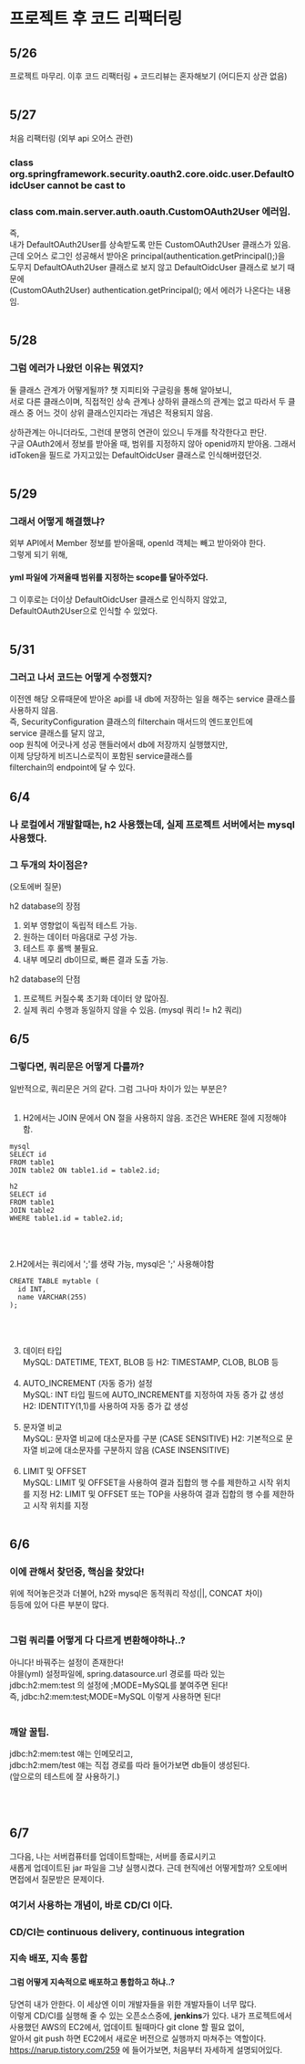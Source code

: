 # 프로젝트 후 코드 리팩터링

## 5/26  
프로젝트 마무리. 이후 코드 리팩터링 + 코드리뷰는 혼자해보기 (어디든지 상관 없음)<br/><br/>  

## 5/27
처음 리팩터링  (외부 api 오어스 관련)
### class org.springframework.security.oauth2.core.oidc.user.DefaultOidcUser cannot be cast to  
### class com.main.server.auth.oauth.CustomOAuth2User 에러임.  
즉,  
내가 DefaultOAuth2User를 상속받도록 만든 CustomOAuth2User 클래스가 있음.  
근데 오어스 로그인 성공해서 받아온 principal(authentication.getPrincipal();)을  
도무지  DefaultOAuth2User 클래스로 보지 않고 DefaultOidcUser 클래스로 보기 때문에  
(CustomOAuth2User) authentication.getPrincipal(); 에서 에러가 나온다는 내용임.<br/><br/>  

## 5/28  
### 그럼 에러가 나왔던 이유는 뭐였지?
둘 클래스 관계가 어떻게될까? 챗 지피티와 구글링을 통해 알아보니,  
서로 다른 클래스이며, 직접적인 상속 관계나 상하위 클래스의 관계는 없고 따라서 두 클래스 중 어느 것이 상위 클래스인지라는 개념은 적용되지 않음.  
  
상하관계는 아니더라도, 그런데 분명히 연관이 있으니 두개를 착각한다고 판단.  
구글 OAuth2에서 정보를 받아올 때, 범위를 지정하지 않아 openid까지 받아옴. 그래서 idToken을 필드로 가지고있는 DefaultOidcUser 클래스로 인식해버렸던것.<br/><br/>  
  
## 5/29  
### 그래서 어떻게 해결했냐?  
외부 API에서 Member 정보를 받아올때, openId 객체는 빼고 받아와야 한다.  
그렇게 되기 위해,  
#### yml 파일에 가져올때 범위를 지정하는 scope를 달아주었다.  
그 이후로는 더이상 DefaultOidcUser 클래스로 인식하지 않았고,  
DefaultOAuth2User으로 인식할 수 있었다.<br/><br/>  

## 5/31  
### 그러고 나서 코드는 어떻게 수정했지?
이전엔 해당 오류때문에 받아온 api를 내 db에 저장하는 일을 해주는 service 클래스를 사용하지 않음.   
즉, SecurityConfiguration 클래스의 filterchain 매서드의 엔드포인트에  
service 클래스를 달지 않고,  
oop 원칙에 어긋나게 성공 핸들러에서 db에 저장까지 실행했지만,  
이제 당당하게 비즈니스로직이 포함된 service클래스를  
filterchain의 endpoint에 달 수 있다.  

## 6/4
### 나 로컬에서 개발할때는, h2 사용했는데, 실제 프로젝트 서버에서는 mysql 사용했다.
### 그 두개의 차이점은?  
(오토에버 질문)

h2 database의 장점
1. 외부 영향없이 독립적 테스트 가능.
2. 원하는 데이터 마음대로 구성 가능.
3. 테스트 후 롤백 불필요.
4. 내부 메모리 db이므로, 빠른 결과 도출 가능.

h2 database의 단점
1. 프로젝트 커질수록 초기화 데이터 양 많아짐.
2. 실제 쿼리 수행과 동일하지 않을 수 있음. (mysql 쿼리 != h2 쿼리)


## 6/5
### 그렇다면, 쿼리문은 어떻게 다를까?
일반적으로, 쿼리문은 거의 같다. 그럼 그나마 차이가 있는 부분은?
<br/><br/>

1. H2에서는 JOIN 문에서 ON 절을 사용하지 않음. 조건은 WHERE 절에 지정해야 함.  

```agsl
mysql
SELECT id
FROM table1
JOIN table2 ON table1.id = table2.id;
```

```agsl
h2
SELECT id
FROM table1
JOIN table2
WHERE table1.id = table2.id;
```  
<br/><br/>

2.H2에서는 쿼리에서 ';'를 생략 가능, mysql은 ';' 사용해야함
```agsl
CREATE TABLE mytable (
  id INT,
  name VARCHAR(255)
);
```
<br/><br/>  

3. 데이터 타입<br/>
   MySQL: DATETIME, TEXT, BLOB 등
   H2: TIMESTAMP, CLOB, BLOB 등
<br/><br/>
4. AUTO_INCREMENT (자동 증가) 설정<br/>
   MySQL: INT 타입 필드에 AUTO_INCREMENT를 지정하여 자동 증가 값 생성
   H2: IDENTITY(1,1)를 사용하여 자동 증가 값 생성
<br/><br/>
5. 문자열 비교<br/>
   MySQL: 문자열 비교에 대소문자를 구분 (CASE SENSITIVE)
   H2: 기본적으로 문자열 비교에 대소문자를 구분하지 않음 (CASE INSENSITIVE)
   <br/><br/>
6. LIMIT 및 OFFSET</br>
   MySQL: LIMIT 및 OFFSET을 사용하여 결과 집합의 행 수를 제한하고 시작 위치를 지정
   H2: LIMIT 및 OFFSET 또는 TOP을 사용하여 결과 집합의 행 수를 제한하고 시작 위치를 지정
   <br/><br/>

## 6/6
### 이에 관해서 찾던중, 핵심을 찾았다!
위에 적어놓은것과 더불어, h2와 mysql은 동적쿼리 작성(||, CONCAT 차이)  
등등에 있어 다른 부분이 많다.
<br/><br/>
### 그럼 쿼리를 어떻게 다 다르게 변환해야하나..?
아니다! 바꿔주는 설정이 존재한다!  
야믈(yml) 설정파일에, spring.datasource.url 경로를 따라 있는  
jdbc:h2:mem:test 의 설정에 ;MODE=MySQL를 붙여주면 된다!  
즉, jdbc:h2:mem:test;MODE=MySQL 이렇게 사용하면 된다!
<br/><br/>
### 깨알 꿀팁.  
jdbc:h2:mem:test 얘는 인메모리고,  
jdbc:h2:mem/test 얘는 직접 경로를 따라 들어가보면 db들이 생성된다.  
(앞으로의 테스트에 잘 사용하기.)  

<br/><br/>

## 6/7
그다음, 나는 서버컴퓨터를 업데이트할때는, 서버를 종료시키고  
새롭게 업데이트된 jar 파일을 그냥 실행시켰다. 근데 현직에선 어떻게할까?
오토에버 면접에서 질문받은 문제이다.  

### 여기서 사용하는 개념이, 바로 CD/CI 이다.
### CD/CI는 continuous delivery, continuous integration
### 지속 배포, 지속 통합  
#### 그럼 어떻게 지속적으로 배포하고 통합하고 하냐..?
당연히 내가 안한다. 이 세상엔 이미 개발자들을 위한 개발자들이 너무 많다.  
이렇게 CD/CI를 실행해 줄 수 있는 오픈소스중에, **jenkins**가 있다. 
내가 프로젝트에서 사용했던 AWS의 EC2에서, 업데이트 될때마다 git clone 할 필요 없이,  
알아서  git push 하면 EC2에서 새로운 버전으로 실행까지 마쳐주는 역할이다.  
https://narup.tistory.com/259 에 들어가보면, 처음부터 자세하게 설명되어있다.  
